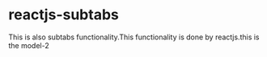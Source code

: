 # reactjs-subtabs

 This is also subtabs functionality.This functionality is done by reactjs.this is the model-2
